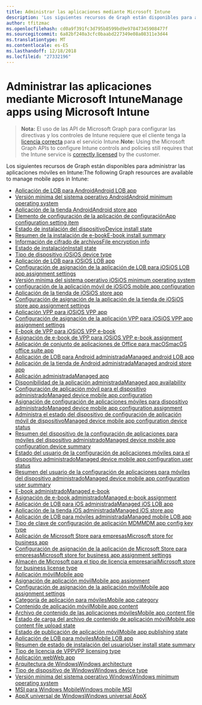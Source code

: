 ```yaml
---
title: Administrar las aplicaciones mediante Microsoft Intune
description: 'Los siguientes recursos de Graph están disponibles para administrar las aplicaciones móviles en Intune:  '
author: tfitzmac
ms.openlocfilehash: cd0a9f391fc3d795b8599bd9e97847345908477f
ms.sourcegitcommit: 6a82bf240a3cfc0baabd227349e08a08311e3d44
ms.translationtype: MT
ms.contentlocale: es-ES
ms.lasthandoff: 12/18/2018
ms.locfileid: "27332196"
---
```

# <a name="manage-apps-using-microsoft-intune"></a><span data-ttu-id="c14a6-103">Administrar las aplicaciones mediante Microsoft Intune</span><span class="sxs-lookup"><span data-stu-id="c14a6-103">Manage apps using Microsoft Intune</span></span>

> <span data-ttu-id="c14a6-104">**Nota:** El uso de las API de Microsoft Graph para configurar las directivas y los controles de Intune requiere que el cliente tenga la [licencia correcta](https://www.microsoft.com/en-us/cloud-platform/microsoft-intune-pricing) para el servicio Intune.</span><span class="sxs-lookup"><span data-stu-id="c14a6-104">**Note:** Using the Microsoft Graph APIs to configure Intune controls and policies still requires that the Intune service is [correctly licensed](https://www.microsoft.com/en-us/cloud-platform/microsoft-intune-pricing) by the customer.</span></span>

<span data-ttu-id="c14a6-105">Los siguientes recursos de Graph están disponibles para administrar las aplicaciones móviles en Intune:</span><span class="sxs-lookup"><span data-stu-id="c14a6-105">The following Graph resources are available to manage mobile apps in Intune:</span></span>  

- [<span data-ttu-id="c14a6-106">Aplicación de LOB para Android</span><span class="sxs-lookup"><span data-stu-id="c14a6-106">Android LOB app</span></span>](intune-apps-androidlobapp.md)
- [<span data-ttu-id="c14a6-107">Versión mínima del sistema operativo Android</span><span class="sxs-lookup"><span data-stu-id="c14a6-107">Android minimum operating system</span></span>](intune-apps-androidminimumoperatingsystem.md)
- [<span data-ttu-id="c14a6-108">Aplicación de la tienda Android</span><span class="sxs-lookup"><span data-stu-id="c14a6-108">Android store app</span></span>](intune-apps-androidstoreapp.md)
- [<span data-ttu-id="c14a6-109">Elemento de configuración de la aplicación de configuración</span><span class="sxs-lookup"><span data-stu-id="c14a6-109">App configuration setting item</span></span>](intune-apps-appconfigurationsettingitem.md)
- [<span data-ttu-id="c14a6-110">Estado de instalación del dispositivo</span><span class="sxs-lookup"><span data-stu-id="c14a6-110">Device install state</span></span>](intune-books-deviceinstallstate.md)
- [<span data-ttu-id="c14a6-111">Resumen de la instalación de e-book</span><span class="sxs-lookup"><span data-stu-id="c14a6-111">E-book install summary</span></span>](intune-books-ebookinstallsummary.md)
- [<span data-ttu-id="c14a6-112">Información de cifrado de archivos</span><span class="sxs-lookup"><span data-stu-id="c14a6-112">File encryption info</span></span>](intune-apps-fileencryptioninfo.md)
- [<span data-ttu-id="c14a6-113">Estado de instalación</span><span class="sxs-lookup"><span data-stu-id="c14a6-113">Install state</span></span>](intune-books-installstate.md)
- [<span data-ttu-id="c14a6-114">Tipo de dispositivo iOS</span><span class="sxs-lookup"><span data-stu-id="c14a6-114">iOS device type</span></span>](intune-apps-iosdevicetype.md)
- [<span data-ttu-id="c14a6-115">Aplicación de LOB para iOS</span><span class="sxs-lookup"><span data-stu-id="c14a6-115">iOS LOB app</span></span>](intune-apps-ioslobapp.md)
- [<span data-ttu-id="c14a6-116">Configuración de asignación de la aplicación de LOB para iOS</span><span class="sxs-lookup"><span data-stu-id="c14a6-116">iOS LOB app assignment settings</span></span>](intune-apps-ioslobappassignmentsettings.md)
- [<span data-ttu-id="c14a6-117">Versión mínima del sistema operativo iOS</span><span class="sxs-lookup"><span data-stu-id="c14a6-117">iOS minimum operating system</span></span>](intune-apps-iosminimumoperatingsystem.md)
- [<span data-ttu-id="c14a6-118">configuración de la aplicación móvil de iOS</span><span class="sxs-lookup"><span data-stu-id="c14a6-118">iOS mobile app configuration</span></span>](intune-apps-iosmobileappconfiguration.md)
- [<span data-ttu-id="c14a6-119">Aplicación de la tienda de iOS</span><span class="sxs-lookup"><span data-stu-id="c14a6-119">iOS store app</span></span>](intune-apps-iosstoreapp.md)
- [<span data-ttu-id="c14a6-120">Configuración de asignación de la aplicación de la tienda de iOS</span><span class="sxs-lookup"><span data-stu-id="c14a6-120">iOS store app assignment settings</span></span>](intune-apps-iosstoreappassignmentsettings.md)
- [<span data-ttu-id="c14a6-121">Aplicación VPP para iOS</span><span class="sxs-lookup"><span data-stu-id="c14a6-121">iOS VPP app</span></span>](intune-apps-iosvppapp.md)
- [<span data-ttu-id="c14a6-122">Configuración de asignación de la aplicación VPP para iOS</span><span class="sxs-lookup"><span data-stu-id="c14a6-122">iOS VPP app assignment settings</span></span>](intune-apps-iosvppappassignmentsettings.md)
- [<span data-ttu-id="c14a6-123">E-book de VPP para iOS</span><span class="sxs-lookup"><span data-stu-id="c14a6-123">iOS VPP e-book</span></span>](intune-books-iosvppebook.md)
- [<span data-ttu-id="c14a6-124">Asignación de e-book de VPP para iOS</span><span class="sxs-lookup"><span data-stu-id="c14a6-124">iOS VPP e-book assignment</span></span>](intune-books-iosvppebookassignment.md)
- [<span data-ttu-id="c14a6-125">Aplicación de conjunto de aplicaciones de Office para macOS</span><span class="sxs-lookup"><span data-stu-id="c14a6-125">macOS office suite app</span></span>](intune-apps-macosofficesuiteapp.md)
- [<span data-ttu-id="c14a6-126">Aplicación de LOB para Android administrada</span><span class="sxs-lookup"><span data-stu-id="c14a6-126">Managed android LOB app</span></span>](intune-apps-managedandroidlobapp.md)
- [<span data-ttu-id="c14a6-127">Aplicación de la tienda de Android administrada</span><span class="sxs-lookup"><span data-stu-id="c14a6-127">Managed android store app</span></span>](intune-apps-managedandroidstoreapp.md)
- [<span data-ttu-id="c14a6-128">Aplicación administrada</span><span class="sxs-lookup"><span data-stu-id="c14a6-128">Managed app</span></span>](intune-apps-managedapp.md)
- [<span data-ttu-id="c14a6-129">Disponibilidad de la aplicación administrada</span><span class="sxs-lookup"><span data-stu-id="c14a6-129">Managed app availability</span></span>](intune-apps-managedappavailability.md)
- [<span data-ttu-id="c14a6-130">Configuración de aplicación móvil para el dispositivo administrado</span><span class="sxs-lookup"><span data-stu-id="c14a6-130">Managed device mobile app configuration</span></span>](intune-apps-manageddevicemobileappconfiguration.md)
- [<span data-ttu-id="c14a6-131">Asignación de configuración de aplicaciones móviles para dispositivo administrado</span><span class="sxs-lookup"><span data-stu-id="c14a6-131">Managed device mobile app configuration assignment</span></span>](intune-apps-manageddevicemobileappconfigurationassignment.md)
- [<span data-ttu-id="c14a6-132">Administra el estado del dispositivo de configuración de aplicación móvil de dispositivo</span><span class="sxs-lookup"><span data-stu-id="c14a6-132">Managed device mobile app configuration device status</span></span>](intune-apps-manageddevicemobileappconfigurationdevicestatus.md)
- [<span data-ttu-id="c14a6-133">Resumen del dispositivo de la configuración de aplicaciones para móviles del dispositivo administrado</span><span class="sxs-lookup"><span data-stu-id="c14a6-133">Managed device mobile app configuration device summary</span></span>](intune-apps-manageddevicemobileappconfigurationdevicesummary.md)
- [<span data-ttu-id="c14a6-134">Estado del usuario de la configuración de aplicaciones móviles para el dispositivo administrado</span><span class="sxs-lookup"><span data-stu-id="c14a6-134">Managed device mobile app configuration user status</span></span>](intune-apps-manageddevicemobileappconfigurationuserstatus.md)
- [<span data-ttu-id="c14a6-135">Resumen del usuario de la configuración de aplicaciones para móviles del dispositivo administrado</span><span class="sxs-lookup"><span data-stu-id="c14a6-135">Managed device mobile app configuration user summary</span></span>](intune-apps-manageddevicemobileappconfigurationusersummary.md)
- [<span data-ttu-id="c14a6-136">E-book administrado</span><span class="sxs-lookup"><span data-stu-id="c14a6-136">Managed e-book</span></span>](intune-books-managedebook.md)
- [<span data-ttu-id="c14a6-137">Asignación de e-book administrado</span><span class="sxs-lookup"><span data-stu-id="c14a6-137">Managed e-book assignment</span></span>](intune-books-managedebookassignment.md)
- [<span data-ttu-id="c14a6-138">Aplicación de LOB para iOS administrada</span><span class="sxs-lookup"><span data-stu-id="c14a6-138">Managed iOS LOB app</span></span>](intune-apps-managedioslobapp.md)
- [<span data-ttu-id="c14a6-139">Aplicación de la tienda iOS administrada</span><span class="sxs-lookup"><span data-stu-id="c14a6-139">Managed iOS store app</span></span>](intune-apps-managediosstoreapp.md)
- [<span data-ttu-id="c14a6-140">Aplicación de LOB para móviles administrada</span><span class="sxs-lookup"><span data-stu-id="c14a6-140">Managed mobile LOB app</span></span>](intune-apps-managedmobilelobapp.md)
- [<span data-ttu-id="c14a6-141">Tipo de clave de configuración de aplicación MDM</span><span class="sxs-lookup"><span data-stu-id="c14a6-141">MDM app config key type</span></span>](intune-apps-mdmappconfigkeytype.md)
- [<span data-ttu-id="c14a6-142">Aplicación de Microsoft Store para empresas</span><span class="sxs-lookup"><span data-stu-id="c14a6-142">Microsoft store for business app</span></span>](intune-apps-microsoftstoreforbusinessapp.md)
- [<span data-ttu-id="c14a6-143">Configuración de asignación de la aplicación de Microsoft Store para empresas</span><span class="sxs-lookup"><span data-stu-id="c14a6-143">Microsoft store for business app assignment settings</span></span>](intune-apps-microsoftstoreforbusinessappassignmentsettings.md)
- [<span data-ttu-id="c14a6-144">Almacén de Microsoft para el tipo de licencia empresarial</span><span class="sxs-lookup"><span data-stu-id="c14a6-144">Microsoft store for business license type</span></span>](intune-apps-microsoftstoreforbusinesslicensetype.md)
- [<span data-ttu-id="c14a6-145">Aplicación móvil</span><span class="sxs-lookup"><span data-stu-id="c14a6-145">Mobile app</span></span>](intune-apps-mobileapp.md)
- [<span data-ttu-id="c14a6-146">Asignación de aplicación móvil</span><span class="sxs-lookup"><span data-stu-id="c14a6-146">Mobile app assignment</span></span>](intune-apps-mobileappassignment.md)
- [<span data-ttu-id="c14a6-147">Configuración de asignación de la aplicación móvil</span><span class="sxs-lookup"><span data-stu-id="c14a6-147">Mobile app assignment settings</span></span>](intune-apps-mobileappassignmentsettings.md)
- [<span data-ttu-id="c14a6-148">Categoría de aplicación para móviles</span><span class="sxs-lookup"><span data-stu-id="c14a6-148">Mobile app category</span></span>](intune-apps-mobileappcategory.md)
- [<span data-ttu-id="c14a6-149">Contenido de aplicación móvil</span><span class="sxs-lookup"><span data-stu-id="c14a6-149">Mobile app content</span></span>](intune-apps-mobileappcontent.md)
- [<span data-ttu-id="c14a6-150">Archivo de contenido de las aplicaciones móviles</span><span class="sxs-lookup"><span data-stu-id="c14a6-150">Mobile app content file</span></span>](intune-apps-mobileappcontentfile.md)
- [<span data-ttu-id="c14a6-151">Estado de carga del archivo de contenido de aplicación móvil</span><span class="sxs-lookup"><span data-stu-id="c14a6-151">Mobile app content file upload state</span></span>](intune-apps-mobileappcontentfileuploadstate.md)
- [<span data-ttu-id="c14a6-152">Estado de publicación de aplicación móvil</span><span class="sxs-lookup"><span data-stu-id="c14a6-152">Mobile app publishing state</span></span>](intune-apps-mobileapppublishingstate.md)
- [<span data-ttu-id="c14a6-153">Aplicación de LOB para móviles</span><span class="sxs-lookup"><span data-stu-id="c14a6-153">Mobile LOB app</span></span>](intune-apps-mobilelobapp.md)
- [<span data-ttu-id="c14a6-154">Resumen de estado de instalación del usuario</span><span class="sxs-lookup"><span data-stu-id="c14a6-154">User install state summary</span></span>](intune-books-userinstallstatesummary.md)
- [<span data-ttu-id="c14a6-155">Tipo de licencia de VPP</span><span class="sxs-lookup"><span data-stu-id="c14a6-155">VPP licensing type</span></span>](intune-apps-vpplicensingtype.md)
- [<span data-ttu-id="c14a6-156">Aplicación web</span><span class="sxs-lookup"><span data-stu-id="c14a6-156">Web app</span></span>](intune-apps-webapp.md)
- [<span data-ttu-id="c14a6-157">Arquitectura de Windows</span><span class="sxs-lookup"><span data-stu-id="c14a6-157">Windows architecture</span></span>](intune-apps-windowsarchitecture.md)
- [<span data-ttu-id="c14a6-158">Tipo de dispositivo de Windows</span><span class="sxs-lookup"><span data-stu-id="c14a6-158">Windows device type</span></span>](intune-apps-windowsdevicetype.md)
- [<span data-ttu-id="c14a6-159">Versión mínima del sistema operativo Windows</span><span class="sxs-lookup"><span data-stu-id="c14a6-159">Windows minimum operating system</span></span>](intune-apps-windowsminimumoperatingsystem.md)
- [<span data-ttu-id="c14a6-160">MSI para Windows Mobile</span><span class="sxs-lookup"><span data-stu-id="c14a6-160">Windows mobile MSI</span></span>](intune-apps-windowsmobilemsi.md)
- [<span data-ttu-id="c14a6-161">AppX universal de Windows</span><span class="sxs-lookup"><span data-stu-id="c14a6-161">Windows universal AppX</span></span>](intune-apps-windowsuniversalappx.md)
